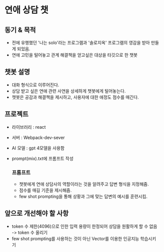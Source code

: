 # 연애 상담 챗

## 동기 & 목적
- 전에 유행했던 '나는 solo'라는 프로그램과 '솔로지옥' 프로그램의 영감을 받아 만들게 되었음.
- 연애 고민을 털어놓고 관계 해결책을 얻고싶은 대상을 타깃으로 한 챗봇


## 챗봇 설명
- 대화 형식으로 이루어진다.
- 상담 받고 싶은 연애 관련 사연을 상세하게 챗봇에게 털어놓는다.
- 챗봇은 공감과 해결책을 제시하고, 사용자에 대한 애정도 점수를 매긴다.


## 프로젝트
- 라이브러리 : react
- 서버 : Webpack-dev-sever
- AI 모델 : gpt 4모델을 사용함
- prompt(mix).txt에 프롬프트 작성

  ### 프롬프트
  + 챗봇에게 연애 상담사의 역할이라는 것을 알려주고 답변 형식을 지정해줌.
  + 점수를 매길 기준을 제시해줌.
  + few shot prompting을 통해 상황과 그에 맞는 답변의 예시를 훈련시킴.


## 앞으로 개선해야 할 사항
- token 수 제한(4096)으로 인한 입력 용량이 한정되어 상담을 원활하게 할 수 없음 -> token 수 올리기
- few shot prompting를 사용하는 것이 아닌 Vector를 이용한 인공지능 학습시키기
